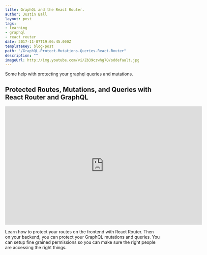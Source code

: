 ```yaml
---
title: GraphQL and the React Router.
author: Justin Ball
layout: post
tags:
- learning
- graphql
- react router
date: 2017-11-07T19:06:45.000Z
templateKey: blog-post
path: "/GraphQL-Protect-Mutations-Queries-React-Router"
description: ""
imageUrl: http://img.youtube.com/vi/Zb39czwhg7Q/sddefault.jpg
---
```

Some help with protecting your graphql queries and mutations.
<div id="Zb39czwhg7Q" class="youtube-video">
  <h2 class="youtube-title">Protected Routes, Mutations, and Queries with React Router and GraphQL</h2>
  <iframe src="https://www.youtube.com/embed/Zb39czwhg7Q" frameborder="0" width="640" height="385" allowfullscreen>
    <p>Your browser does not support iframes.</p>
  </iframe>
  <p class="youtube-description">Learn how to protect your routes on the frontend with React Router. Then on your backend, you can protect your GraphQL mutations and queries. You can setup fine grained permissions so you can make sure the right people are accessing the right things.</p>
</div>
